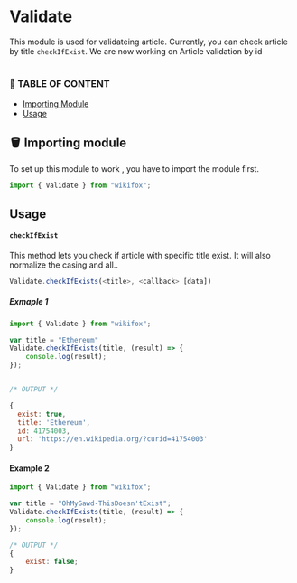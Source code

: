 # Validate

This module is used for validateing article. Currently, you can check article by title `checkIfExist`. We are now working on Article validation by id

#

### 📃 TABLE OF CONTENT

-   [ Importing Module](#🪣-importing-module)
-   [Usage](#usage)

## 🪣 Importing module

To set up this module to work , you have to import the module first.

```js
import { Validate } from "wikifox";
```

## Usage

#### `checkIfExist`

This method lets you check if article with specific title exist. It will also normalize the casing and all..

```js
Validate.checkIfExists(<title>, <callback> [data])
```

##### Exmaple 1

```js
import { Validate } from "wikifox";

var title = "Ethereum"
Validate.checkIfExists(title, (result) => {
	console.log(result);
});


/* OUTPUT */

{
  exist: true,
  title: 'Ethereum',
  id: 41754003,
  url: 'https://en.wikipedia.org/?curid=41754003'
}

```

#### Example 2

```js
import { Validate } from "wikifox";

var title = "OhMyGawd-ThisDoesn'tExist";
Validate.checkIfExists(title, (result) => {
	console.log(result);
});

/* OUTPUT */
{
	exist: false;
}
```
